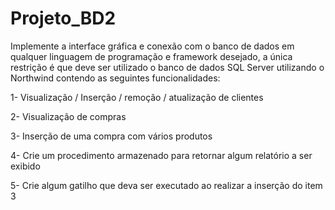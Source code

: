 # Projeto_BD2
Implemente a interface gráfica e conexão com o banco de dados em qualquer linguagem de programação e framework desejado, a única restrição é que deve ser utilizado o banco de dados SQL Server utilizando o Northwind contendo as seguintes funcionalidades:

1- Visualização / Inserção / remoção / atualização de clientes

2- Visualização de compras

3- Inserção de uma compra com vários produtos

4- Crie um procedimento armazenado para retornar algum relatório a ser exibido

5- Crie algum gatilho que deva ser executado ao realizar a inserção do item 3

